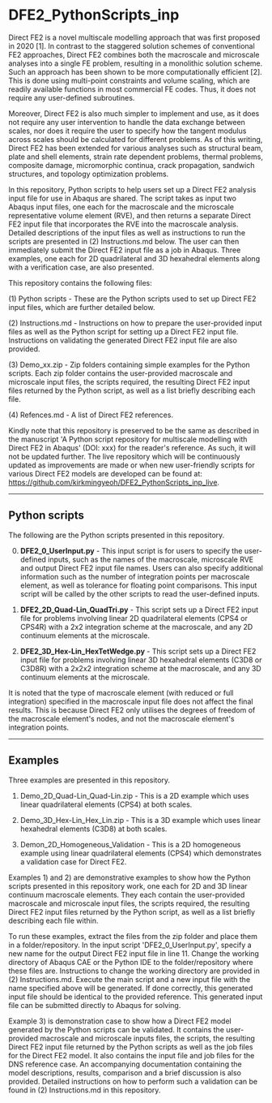 # DFE2_PythonScripts_inp

Direct FE2 is a novel multiscale modelling approach that was first proposed in 2020 [1]. In contrast to the staggered solution schemes of conventional FE2 approaches, Direct FE2 combines both the macroscale and microscale analyses into a single FE problem, resulting in a monolithic solution scheme. Such an approach has been shown to be more computationally efficient [2]. This is done using multi-point constraints and volume scaling, which are readily available functions in most commercial FE codes. Thus, it does not require any user-defined subroutines. 

Moreover, Direct FE2 is also much simpler to implement and use, as it does not require any user intervention to handle the data exchange between scales, nor does it require the user to specify how the tangent modulus across scales should be calculated for different problems. As of this writing, Direct FE2 has been extended for various analyses such as structural beam, plate and shell elements, strain rate dependent problems, thermal problems, composite damage, micromorphic continua, crack propagation, sandwich structures, and topology optimization problems. 

In this repository, Python scripts to help users set up a Direct FE2 analysis input file for use in Abaqus are shared. The script takes as input two Abaqus input files, one each for the macroscale and the microscale representative volume element (RVE), and then returns a separate Direct FE2 input file that incorporates the RVE into the macroscale analysis. Detailed descriptions of the input files as well as instructions to run the scripts are presented in (2) Instructions.md below. The user can then immediately submit the Direct FE2 input file as a job in Abaqus. Three examples, one each for 2D quadrilateral and 3D hexahedral elements along with a verification case, are also presented.

This repository contains the following files:

(1) Python scripts - These are the Python scripts used to set up Direct FE2 input files, which are further detailed below.

(2) Instructions.md - Instructions on how to prepare the user-provided input files as well as the Python script for setting up a Direct FE2 input file. Instructions on validating the generated Direct FE2 input file are also provided. 

(3) Demo_xx.zip - Zip folders containing simple examples for the Python scripts. Each zip folder contains the user-provided macroscale and microscale input files, the scripts required, the resulting Direct FE2 input files returned by the Python script, as well as a list briefly describing each file. 

(4) Refences.md - A list of Direct FE2 references.

Kindly note that this repository is preserved to be the same as described in the manuscript 'A Python script repository for multiscale modelling with Direct FE2 in Abaqus' (DOI: xxx) for the reader's reference. As such, it will not be updated further. The live repository which will be continuously updated as improvements are made or when new user-friendly scripts for various Direct FE2 models are developed can be found at: https://github.com/kirkmingyeoh/DFE2_PythonScripts_inp_live.

-----
Python scripts
-----
The following are the Python scripts presented in this repository. 

0) **DFE2_0_UserInput.py** - This input script is for users to specify the user-defined inputs, such as the names of the macroscale, microscale RVE and output Direct FE2 input file names. Users can also specify additional information such as the number of integration points per macroscale element, as well as tolerance for floating point comparisons. This input script will be called by the other scripts to read the user-defined inputs. 

1) **DFE2_2D_Quad-Lin_QuadTri.py** - This script sets up a Direct FE2 input file for problems involving linear 2D quadrilateral elements (CPS4 or CPS4R) with a 2x2 integration scheme at the macroscale, and any 2D continuum elements at the microscale. 

2) **DFE2_3D_Hex-Lin_HexTetWedge.py** - This script sets up a Direct FE2 input file for problems involving linear 3D hexahedral elements (C3D8 or C3D8R) with a 2x2x2 integration scheme at the macroscale, and any 3D continuum elements at the microscale.

It is noted that the type of macroscale element (with reduced or full integration) specified in the macroscale input file does not affect the final results. This is because Direct FE2 only utilises the degrees of freedom of the macroscale element's nodes, and not the macroscale element's integration points. 

-----
Examples
-----
Three examples are presented in this repository.

1) Demo_2D_Quad-Lin_Quad-Lin.zip - This is a 2D example which uses linear quadrilateral elements (CPS4) at both scales. 
   
2) Demo_3D_Hex-Lin_Hex_Lin.zip - This is a 3D example which uses linear hexahedral elements (C3D8) at both scales. 

3) Demon_2D_Homogeneous_Validation - This is a 2D homogeneous example using linear quadrilateral elements (CPS4) which demonstrates a validation case for Direct FE2. 

Examples 1) and 2) are demonstrative examples to show how the Python scripts presented in this repository work, one each for 2D and 3D linear continuum macroscale elements. They each contain the user-provided macroscale and microscale input files, the scripts required, the resulting Direct FE2 input files returned by the Python script, as well as a list briefly describing each file within. 

To run these examples, extract the files from the zip folder and place them in a folder/repository. In the input script 'DFE2_0_UserInput.py', specify a new name for the output Direct FE2 input file in line 11. Change the working directory of Abaqus CAE or the Python IDE to the folder/repository where these files are. Instructions to change the working directory are provided in (2) Instructions.md. Execute the main script and a new input file with the name specified above will be generated. If done correctly, this generated input file should be identical to the provided reference. This generated input file can be submitted directly to Abaqus for solving. 

Example 3) is demonstration case to show how a Direct FE2 model generated by the Python scripts can be validated. It contains the user-provided macroscale and microscale inputs files, the scripts, the resulting Direct FE2 input file returned by the Python scripts as well as the job files for the Direct FE2 model. It also contains the input file and job files for the DNS reference case. An accompanying documentation containing the model descriptions, results, comparison and a brief discussion is also provided. Detailed instructions on how to perform such a validation can be found in (2) Instructions.md in this repository. 


